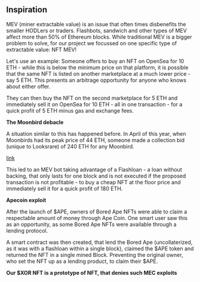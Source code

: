 ## Inspiration

MEV (miner extractable value) is an issue that often times disbenefits the smaller HODLers or traders. Flashbots, sandwich and other types of MEV affect more than 50% of Ethereum blocks. While traditional MEV is a bigger problem to solve, for our project we focussed on one specific type of extractable value: NFT MEV!

Let's use an example: Someone offers to buy an NFT on OpenSea for 10 ETH - while this is below the minimum price on that platform, it is possible that the same NFT is listed on another marketplace at a much lower price - say 5 ETH. This presents an arbitrage opportunity for anyone who knows about either offer.

They can then buy the NFT on the second marketplace for 5 ETH and immediately sell it on OpenSea for 10 ETH - all in one transaction - for a quick profit of 5 ETH minus gas and exchange fees.

**The Moonbird debacle**

A situation similar to this has happened before. In April of this year, when Moonbirds had its peak price of 44 ETH, someone made a collection bid (unique to Looksrare) of 240 ETH for any Moonbird.

[link](https://etherscan.io/tx/0x0659a203bd7a97d497562b14aa18f5946ded50be2b14c4bbaef80f5c9c42229d)

This led to an MEV bot taking advantage of a Flashloan - a loan without backing, that only lasts for one block and is not executed if the proposed transaction is not profitable - to buy a cheap NFT at the floor price and immediately sell it for a quick profit of 180 ETH.

**Apecoin exploit**

After the launch of $APE, owners of Bored Ape NFTs were able to claim a respectable amount of money through Ape Coin. One smart user saw this as an opportunity, as some Bored Ape NFTs were available through a lending protocol.

A smart contract was then created, that lend the Bored Ape (uncollaterized, as it was with a flashloan within a single block), claimed the $APE token and returned the NFT in a single mined Block. Preventing the original owner, who set the NFT up as a lending product, to claim their $APE.

**Our $XOR NFT is a prototype of NFT, that denies such MEC exploits**
